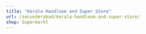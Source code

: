 ```yaml
---
title: "Kerala Handloom and Super Store"
url: /secunderabad/kerala-handloom-and-super-store/
shop: Supermarkt
---
```

